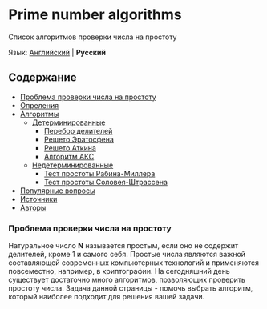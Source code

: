# Prime number algorithms
Список алгоритмов проверки числа на простоту

Язык: [Английский]() | __Русский__

## Содержание
- [Проблема проверки числа на простоту]()
- [Опреления]()
- [Алгоритмы]()
    - [Детерминированные]()
        - [Перебор делителей]()
        - [Решето Эратосфена]()
        - [Решето Аткина]()
        - [Алгоритм АКС]()
    - [Недетерминированные]()
        - [Тест простоты Рабина-Миллера]()
        - [Тест простоты Соловея-Штрассена]()
- [Популярные вопросы]()
- [Источники]()
- [Авторы]()

### Проблема проверки числа на простоту

Натуральное число __N__ называется простым, если оно не содержит делителей, кроме 1 и самого себя. Простые числа являются важной составляющей современных компьютерных технологий и применяются повсеместно, например, в криптографии. На сегодняшний день существует достаточно много алгоритмов, позволяющих проверить простоту числа. Задача данной страницы - помочь выбрать алгоритм, который наиболее подходит для решения вашей задачи.
